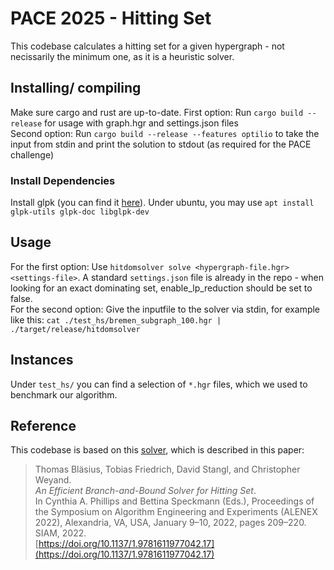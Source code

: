 # PACE 2025 - Hitting Set
This codebase calculates a hitting set for a given hypergraph - not necissarily the minimum one, as it is a heuristic solver.

## Installing/ compiling
Make sure cargo and rust are up-to-date.
First option: Run `cargo build --release` for usage with graph.hgr and settings.json files  
Second option: Run `cargo build --release --features optilio` to take the input from stdin and print the solution to stdout (as required for the PACE challenge)

### Install Dependencies
Install glpk (you can find it [here](https://www.gnu.org/software/glpk/)). Under ubuntu, you may use ```apt install glpk-utils glpk-doc libglpk-dev```

## Usage
For the first option: Use `hitdomsolver solve <hypergraph-file.hgr> <settings-file>`. A standard `settings.json` file is already in the repo - when looking for an exact dominating set, enable_lp_reduction should be set to false.  
For the second option: Give the inputfile to the solver via stdin, for example like this: `cat ./test_hs/bremen_subgraph_100.hgr | ./target/release/hitdomsolver`

## Instances
Under `test_hs/` you can find a selection of `*.hgr` files, which we used to benchmark our algorithm.

## Reference
This codebase is based on this [solver](https://github.com/Felerius/findminhs), which is described in this paper:
> Thomas Bläsius, Tobias Friedrich, David Stangl, and Christopher Weyand.  
> *An Efficient Branch-and-Bound Solver for Hitting Set*.  
> In Cynthia A. Phillips and Bettina Speckmann (Eds.), Proceedings of the Symposium on Algorithm Engineering and Experiments (ALENEX 2022), Alexandria, VA, USA, January 9–10, 2022, pages 209–220. SIAM, 2022.  
> [https://doi.org/10.1137/1.9781611977042.17](https://doi.org/10.1137/1.9781611977042.17)

